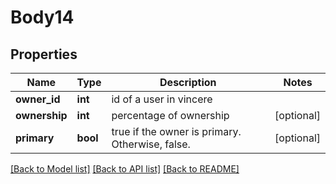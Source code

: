 # Body14

## Properties
Name | Type | Description | Notes
------------ | ------------- | ------------- | -------------
**owner_id** | **int** | id of a user in vincere | 
**ownership** | **int** | percentage of ownership | [optional] 
**primary** | **bool** | true if the owner is primary. Otherwise, false. | [optional] 

[[Back to Model list]](../../README.md#documentation-for-models) [[Back to API list]](../../README.md#documentation-for-api-endpoints) [[Back to README]](../../README.md)

